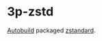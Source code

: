 # 3p-zstd

[Autobuild][] packaged [zstandard][].

[Autobuild]: https://github.com/secondlife/autobuild
[zstandard]: https://github.com/facebook/zstd

